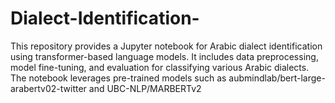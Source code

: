 # Dialect-Identification-
This repository provides a Jupyter notebook for Arabic dialect identification using transformer-based language models. It includes data preprocessing, model fine-tuning, and evaluation for classifying various Arabic dialects. The notebook leverages pre-trained models such as aubmindlab/bert-large-arabertv02-twitter and UBC-NLP/MARBERTv2
